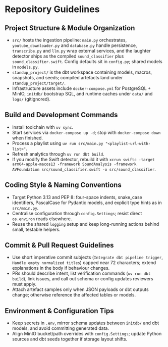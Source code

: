 # Repository Guidelines

## Project Structure & Module Organization
- `src/` hosts the ingestion pipeline: `main.py` orchestrates, `youtube_downloader.py` and `database.py` handle persistence, `transcribe.py` and `llm.py` wrap external services, and the laughter detector ships as the compiled `sound_classifier` plus `sound_classifier.swift`. Config defaults sit in `config.py`; shared models in `models.py`.
- `standup_project/` is the dbt workspace containing models, macros, snapshots, and seeds; compiled artefacts land under `standup_project/target/`.
- Infrastructure assets include `docker-compose.yml` for PostgreSQL + MinIO, `initdb/` bootstrap SQL, and runtime caches under `data/` and `logs/` (gitignored).

## Build and Development Commands
- Install toolchain with `uv sync`.
- Start services via `docker-compose up -d`; stop with `docker-compose down` when finished.
- Process a playlist using `uv run src/main.py "<playlist-url-with-list>"`.
- Refresh analytics through `uv run dbt build`.
- If you modify the Swift detector, rebuild it with `xcrun swiftc -target arm64-apple-macos13 -framework SoundAnalysis -framework AVFoundation src/sound_classifier.swift -o src/sound_classifier`.

## Coding Style & Naming Conventions
- Target Python 3.13 and PEP 8: four-space indents, snake_case identifiers, PascalCase for Pydantic models, and explicit type hints as in `src/main.py`.
- Centralise configuration through `config.Settings`; resist direct `os.environ` reads elsewhere.
- Reuse the shared `logging` setup and keep long-running actions behind small, testable helpers.

## Commit & Pull Request Guidelines
- Use short imperative commit subjects (`Integrate dbt pipeline trigger`, `Handle empty normalized titles`) capped near 72 characters; extend explanations in the body if behaviour changes.
- PRs should describe intent, list verification commands (`uv run dbt build`), link issues, and call out schema or config updates reviewers must apply.
- Attach artefact samples only when JSON payloads or dbt outputs change; otherwise reference the affected tables or models.

## Environment & Configuration Tips
- Keep secrets in `.env`, mirror schema updates between `initdb/` and dbt models, and avoid committing generated data.
- Align MinIO bucket/path overrides with `config.Settings`; update Python sources and dbt seeds together if storage layout shifts.
